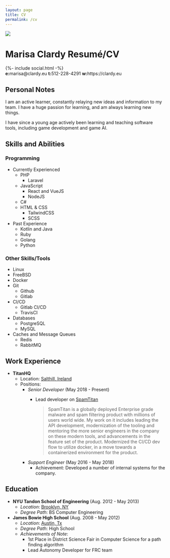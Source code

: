 ```yaml
---
layout: page
title: CV
permalink: /cv
---
```

<div class="flex justify-left content-center items-center w-full">
  <img class="hidden md:inline-block rounded-full mr-8" src="https://www.gravatar.com/avatar/febc3d5f662cd665425a91c67e68bedc?s=200" />
  <div>
  <h1 class="text-3xl">
    <span class="hidden print:inline-block">Marisa Clardy</span>
    <span class="print:hidden inline-block">Resumé/CV</span>
  </h1>
  {%- include social.html -%}
  <div class="hidden print:block font-mono flex justify-around w-full">
    <span><b>e:</b>marisa@clardy.eu</span>
    <span><b>t:</b>512-228-4291</span>
    <span><b>w:</b>https://clardy.eu</span>
  </div>
  </div>
</div>

## Personal Notes

I am an active learner, constantly relaying new ideas and information to my team.
I have a huge passion for learning, and am always learning new things.

I have since a young age actively been learning and teaching software tools, including
game development and game AI.

<!-- <div class="hidden print:block" style="page-break-after: always;">&nbsp;</div> -->

## Skills and Abilities

<div class="print:block flex flex-col md:flex-row justify-around">

<div class="inline-block height-full align-top">
<h3>Programming</h3>
<ul>
  <li class="list-none">
    <span class="italic">Currently Experienced</span>
    <ul>
      <li>PHP<ul>
        <li>Laravel</li>
      </ul></li>
      <li>JavaScript<ul>
        <li>React and VueJS</li>
        <li>NodeJS</li>
      </ul></li>
      <li>C#</li>
      <li>HTML & CSS<ul>
        <li>TailwindCSS</li>
        <li>SCSS</li>
      </ul></li>
    </ul>
  </li>
  <li class="list-none">
    <span class="italic">Past Experience</span>
    <ul>
      <li>Kotlin and Java</li>
      <li>Ruby</li>
      <li>Golang</li>
      <li>Python</li>
    </ul>
  </li>
</ul>
</div>
<div class="inline-block height-full align-top">
<h3>Other Skills/Tools</h3>
<ul>
  <li class="list-none pr-10">Linux</li>
  <li class="list-none pr-10">FreeBSD</li>
  <li class="list-none pr-10">Docker</li>
  <li class="list-none pr-10">Git
    <ul>
      <li>Github</li>
      <li>Gitlab</li>
    </ul>
  </li>
  <li class="list-none pr-10">CI/CD
    <ul>
      <li>Gitlab CI/CD</li>
      <li>TravisCI</li>
    </ul>
  </li>
  <li class="list-none pr-10">Databases
    <ul>
      <li>PostgreSQL</li>
      <li>MySQL</li>
    </ul>
  </li>
  <li class="list-none pr-10">Caches and Message Queues
    <ul>
      <li>Redis</li>
      <li>RabbitMQ</li>
    </ul>
  </li>
</ul>
</div>

</div>

## Work Experience

- **TitanHQ**
  - Location: [Salthill, Ireland](https://www.google.com/maps/place/TitanHQ+eMail+and+Web+Security/@53.2635584,-9.0731129,17z/data=!3m1!4b1!4m5!3m4!1s0x485b9689b5dcbd0b:0x3c4ffb292b9292d7!8m2!3d53.2635552!4d-9.0709242)
  - Positions:
    - *Senior Developer* (May 2018 - Present)
      - Lead developer on [SpamTitan](https://www.spamtitan.com/)

        > SpamTitan is a globally deployed Enterprise grade malware and spam filtering product
        > with millions of users world wide.
        > My work on it includes leading the API development, modernization of the tooling
        > and mentoring the more senior engineers in the company on these modern tools,
        > and advancements in the feature set of the product. Modernized the CI/CD dev flow
        > to utilize docker, in a move towards a containerized environment for the product.
    - *Support Engineer* (May 2016 - May 2018)
      - Achievement: Developed a number of internal systems for the company.

## Education

- **NYU Tandon School of Engineering** (Aug. 2012 - May 2013)
  - *Location*: [Brooklyn, NY](https://www.google.com/maps/place/New+York+University+Tandon+School+of+Engineering/@40.6942076,-73.9887677,17z/data=!3m1!4b1!4m5!3m4!1s0x89c25a4a4d8396f3:0xda9b313d596491f7!8m2!3d40.6942036!4d-73.986579)
  - *Degree Path*: BS Computer Engineering
- **James Bowie High School** (Aug. 2008 - May 2012)
  - *Location*: [Austin, Tx](https://www.google.com/maps/place/James+Bowie+High+School/@30.1876581,-97.860686,17z/data=!3m1!4b1!4m5!3m4!1s0x865b4c0e1e8e050b:0x9801923ccd64699f!8m2!3d30.1876535!4d-97.8584973)
  - *Degree Path*: High School
  - *Achievements of Note*:
    - 1st Place in District Science Fair in Computer Science for a path finding algorithm
    - Lead Autonomy Developer for FRC team
